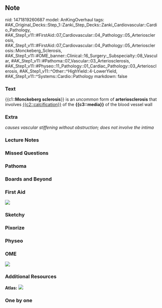 ## Note
nid: 1471819260687
model: AnKingOverhaul
tags: #AK_Original_Decks::Step_1::Zanki_Step_Decks::Zanki_Cardiovascular::Cardio_Pathology, #AK_Step1_v11::#FirstAid::07_Cardiovascular::04_Pathology::05_Arteriosclerosis, #AK_Step1_v11::#FirstAid::07_Cardiovascular::04_Pathology::05_Arteriosclerosis::Monckeberg_Sclerosis, #AK_Step1_v11::#OME_banner::Clinical::16_Surgery:_Subspecialty::08_Vascular, #AK_Step1_v11::#Pathoma::07_Vascular::03_Arteriosclerosis, #AK_Step1_v11::#Physeo::11_Pathology::01_Cardiac_Pathology::03_Arteriosclerosis, #AK_Step1_v11::^Other::^HighYield::4-LowerYield, #AK_Step1_v11::^Systems::Cardio::Pathology
markdown: false

### Text
<div>
  {{c1::<b>Monckeberg sclerosis</b>}} is an <i>uncommon</i> form of
  <b>arteriosclerosis</b> that involves
  <u>{{c2::calcification}}</u> of the <b>{{c3::media}}</b> of the
  blood vessel wall
</div>

### Extra
<i>causes vascular stiffening without obstruction; does not involve
the intima</i>

### Lecture Notes


### Missed Questions


### Pathoma


### Boards and Beyond


### First Aid
<img src="tmpAVvgkf.png">

### Sketchy


### Pixorize


### Physeo


### OME
<div class="ome-widget">
  <a href=
  "https://onlinemeded.org/spa/surgery-subspecialty/vascular/acquire?ref=anki">
  <img src="_OME_AnkiFlashcards_Lesson_2.png"></a>
</div>

### Additional Resources
<b>Atlas:</b> <img src="tmp4mGiEg.png">

### One by one

